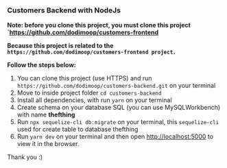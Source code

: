### Customers Backend with NodeJs

**Note: before you clone this project, you must clone this project `https://github.com/dodimoop/customers-frontend**

**Because this project is related to the `https://github.com/dodimoop/customers-frontend project.`**

**Follow the steps below:**
1. You can clone this project (use HTTPS) and run `https://github.com/dodimoop/customers-backend.git` on your terminal
2. Move to inside project folder `cd customers-backend`
3. Install all dependencies, with run `yarn` on your terminal
4. Create schema on your database SQL (you can use MySQLWorkbench) with name **thefthing**
5. Run `npx sequelize-cli db:migrate` on your terminal, this `sequelize-cli` used for create table to database thefthing
6. Run `yarn dev` on your terminal and then open [http://localhost:5000](http://localhost:5000) to view it in the browser.

Thank you :)
